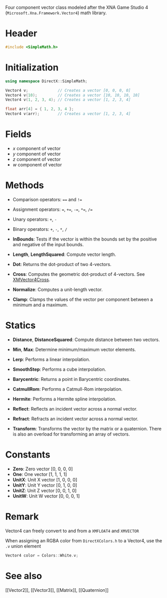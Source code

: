 Four component vector class modeled after the XNA Game Studio 4 (``Microsoft.Xna.Framework.Vector4``) math library.

# Header
```cpp
#include <SimpleMath.h>
```

# Initialization

```cpp
using namespace DirectX::SimpleMath;

Vector4 v;             // Creates a vector [0, 0, 0, 0]
Vector4 v(10);         // Creates a vector [10, 10, 10, 10]
Vector4 v(1, 2, 3, 4); // Creates a vector [1, 2, 3, 4]

float arr[4] = { 1, 2, 3, 4 };
Vector4 v(arr);        // Creates a vector [1, 2, 3, 4]
```

# Fields
* *x* component of vector
* *y* component of vector
* *z* component of vector
* *w* component of vector

# Methods
* Comparison operators: ``==`` and ``!=``
* Assignment operators: ``=``, ``+=``, ``-=``, ``*=``, ``/=``
* Unary operators: ``+``, ``-``
* Binary operators: ``+``, ``-``, ``*``, ``/``

* **InBounds**: Tests if the vector is within the bounds set by the positive and negative of the input bounds.

* **Length**, **LengthSquared**: Compute vector length.

* **Dot**: Returns the dot-product of two 4-vectors.

* **Cross**: Computes the geometric dot-product of 4-vectors. See [XMVector4Cross](https://docs.microsoft.com/en-us/windows/win32/api/directxmath/nf-directxmath-xmvector4cross).

* **Normalize**: Computes a unit-length vector.

* **Clamp**: Clamps the values of the vector per component between a minimum and a maximum.

# Statics
* **Distance**, **DistanceSquared**: Compute distance between two vectors.

* **Min**, **Max**: Determine minimum/maximum vector elements.

* **Lerp**: Performs a linear interpolation.
* **SmoothStep**: Performs a cube interpolation.
* **Barycentric**: Returns a point in Barycentric coordinates.
* **CatmullRom**: Performs a Catmull-Rom interpolation.
* **Hermite**: Performs a Hermite spline interpolation.

* **Reflect**: Reflects an incident vector across a normal vector.
* **Refract**: Refracts an incident vector across a normal vector.

* **Transform**: Transforms the vector by the matrix or a quaternion. There is also an overload for transforming an array of vectors.

# Constants

* **Zero**: Zero vector [0, 0, 0, 0]
* **One**: One vector [1, 1, 1, 1]
* **UnitX**: Unit X vector [1, 0, 0, 0]
* **UnitY**: Unit Y vector [0, 1, 0, 0]
* **UnitZ**: Unit Z vector [0, 0, 1, 0]
* **UnitW**: Unit W vector [0, 0, 0, 1]

# Remark
Vector4 can freely convert to and from a ``XMFLOAT4`` and ``XMVECTOR``

When assigning an RGBA color from ``DirectXColors.h`` to a Vector4, use the ``.v`` union element

```cpp
Vector4 color = Colors::White.v;
```

# See also

[[Vector2]], [[Vector3]], [[Matrix]], [[Quaternion]]
